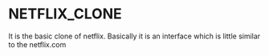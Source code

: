 # NETFLIX_CLONE
It is the basic clone of netflix. Basically it is an interface which is little similar to the netflix.com
